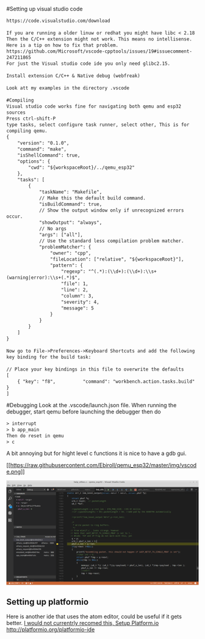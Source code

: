 

#Setting up visual studio code 
```
https://code.visualstudio.com/download

If you are running a older linuw or redhat you might have libc < 2.18
Then the C/C++ extension might not work. This means no intellisense.
Here is a tip on how to fix that problem.
https://github.com/Microsoft/vscode-cpptools/issues/19#issuecomment-247211865
For just the Visual studio code ide you only need glibc2.15.

Install extension C/C++ & Native debug (webfreak)

Look att my examples in the directory .vscode

#Compiling
Visual studio code works fine for navigating both qemu and esp32 sources
Press ctrl-shift-P 
type tasks, select configure task runner, select other, This is for compiling qemu.
{
    "version": "0.1.0",
    "command": "make",
    "isShellCommand": true,
    "options": {
        "cwd": "${workspaceRoot}/../qemu_esp32"
    },
    "tasks": [
        {
            "taskName": "Makefile",
            // Make this the default build command.
            "isBuildCommand": true,
            // Show the output window only if unrecognized errors occur.
            "showOutput": "always",
            // No args
            "args": ["all"],
            // Use the standard less compilation problem matcher.
            "problemMatcher": {
                "owner": "cpp",
                "fileLocation": ["relative", "${workspaceRoot}"],
                "pattern": {
                    "regexp": "^(.*):(\\d+):(\\d+):\\s+(warning|error):\\s+(.*)$",
                    "file": 1,
                    "line": 2,
                    "column": 3,
                    "severity": 4,
                    "message": 5
                }
            }
        }
    ]
}

Now go to File->Preferences->Keyboard Shortcuts and add the following key binding for the build task:

// Place your key bindings in this file to overwrite the defaults
[
    { "key": "f8",          "command": "workbench.action.tasks.build" }
]
```


#Debugging
Look at the .vscode/launch.json file.
When running the debugger, start qemu before launching the debugger then do
```
> interrupt
> b app_main
Then do reset in qemu
> c
```
A bit annoying but for hight level c functions it is nice to have a gdb gui.

[[https://raw.githubusercontent.com/Ebiroll/qemu_esp32/master/img/vscode.png]]

![debugger](img/vscode.png)



## Setting up platformio
Here is another ide that uses the atom editor, could be useful if it gets better.
[I would not currentrly recomed this, Setup Platform.io](./platformio.md)
http://platformio.org/platformio-ide

